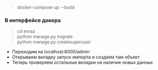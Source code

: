 > docker-compose up --build  
  
### В интерфейсе докера
> cd evraz  
> python manage.py migrate  
> python manage.py createsuperuser  

* Переходим на localhost:8000/admin  
* Открываем вкладку запуск импорта и создаем там объект  
* Теперь проверяем остальные вкладки на наличие новых данных  